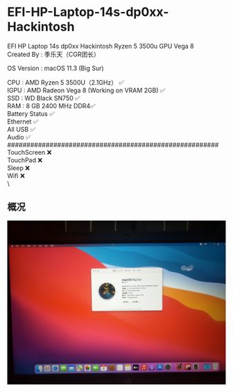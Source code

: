 # EFI-HP-Laptop-14s-dp0xx-Hackintosh
EFI HP Laptop 14s dp0xx Hackintosh Ryzen 5 3500u GPU Vega 8\
Created By : 季乐天（CGR团长）

OS Version  : macOS 11.3 (Big Sur)

CPU : AMD Ryzen 5 3500U（2.1GHz） ✅\
IGPU : AMD Radeon Vega 8 (Working on VRAM 2GB) ✅\
SSD : WD Black SN750 ✅\
RAM : 8 GB 2400 MHz DDR4✅\
Battery Status ✅\
Ethernet ✅\
All USB ✅\
Audio ✅\
#######################################################\
TouchScreen ❌\
TouchPad ❌\
Sleep ❌\
Wifi ❌\
\
## 概况
<img src="Resources/sysinfo.jpg">
